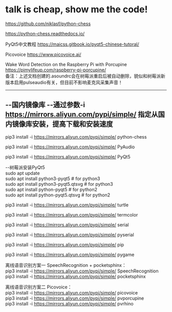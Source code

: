 # talk is cheap, show me the code!

https://github.com/niklasf/python-chess

https://python-chess.readthedocs.io/

PyQt5中文教程
https://maicss.gitbook.io/pyqt5-chinese-tutoral/

Picovoice
https://www.picovoice.ai/

Wake Word Detection on the Raspberry Pi with Porcupine
https://pimylifeup.com/raspberry-pi-porcupine/  
备注：上述文档创建的.asoundrc会在树莓派重启后被自动删除，貌似和树莓派新版本启用pulseaudio有关，但目前不影响麦克风采集声音！

------------------------------------------------------------------------------------------
--国内镜像库
--通过参数-i https://mirrors.aliyun.com/pypi/simple/ 指定从国内镜像库安装，提高下载和安装速度
------------------------------------------------------------------------------------------

pip3 install -i https://mirrors.aliyun.com/pypi/simple/  python-chess

pip3 install -i https://mirrors.aliyun.com/pypi/simple/ PyAudio

pip3 install -i https://mirrors.aliyun.com/pypi/simple/ PyQt5  

--树莓派安装PyQt5  
sudo apt update  
sudo apt install python3-pyqt5   # for python3  
sudo apt install python3-pyqt5.qtsvg   # for python3  
sudo apt install python-pyqt5    # for python2  
sudo apt install python-pyqt5.qtsvg    # for python2  

pip3 install -i https://mirrors.aliyun.com/pypi/simple/ turtle

pip3 install -i https://mirrors.aliyun.com/pypi/simple/ termcolor

pip3 install -i https://mirrors.aliyun.com/pypi/simple/ serial

pip3 install -i https://mirrors.aliyun.com/pypi/simple/ pyserial

pip3 install -i https://mirrors.aliyun.com/pypi/simple/ pip

pip3 install -i https://mirrors.aliyun.com/pypi/simple/ pygame

离线语音识别方案一 SpeechRecognition + pocketsphinx：  
pip3 install -i https://mirrors.aliyun.com/pypi/simple/ SpeechRecognition  
pip3 install -i https://mirrors.aliyun.com/pypi/simple/ pocketsphinx

离线语音识别方案二 Picovoice：  
pip3 install -i https://mirrors.aliyun.com/pypi/simple/ picovoice  
pip3 install -i https://mirrors.aliyun.com/pypi/simple/ pvporcupine  
pip3 install -i https://mirrors.aliyun.com/pypi/simple/ pvrhino
